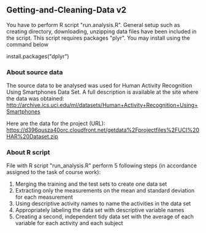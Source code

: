 ## Getting-and-Cleaning-Data v2
You have to perform R script "run.analysis.R". General setup such as creating directory, downloading, unzipping data files have been included in the script. This script requires packages "plyr". You may install using the command below

install.packages("dplyr")

### About source data
The source data to be analysed was used for Human Activity Recognition Using Smartphones Data Set. A full description is available at the site where the data was obtained: 
http://archive.ics.uci.edu/ml/datasets/Human+Activity+Recognition+Using+Smartphones 

Here are the data for the project (URL):
https://d396qusza40orc.cloudfront.net/getdata%2Fprojectfiles%2FUCI%20HAR%20Dataset.zip

### About R script
File with R script "run_analysis.R" perform 5 following steps (in accordance assigned to the task of course work):
1. Merging the training and the test sets to create one data set
2. Extracting only the measurements on the mean and standard deviation for each measurement
3. Using descriptive activity names to name the activities in the data set
4. Appropriately labeling the data set with descriptive variable names
5. Creating a second, independent tidy data set with the average of each variable for each activity and each subject
